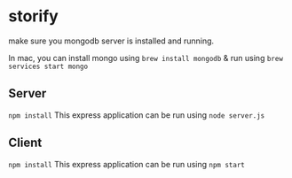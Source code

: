 # storify


make sure you mongodb server is installed and running.

In mac, you can install mongo using `brew install mongodb` & run using `brew services start mongo`



## Server
`npm install`
This express application can be run using `node server.js`


## Client
`npm install`
This express application can be run using `npm start`